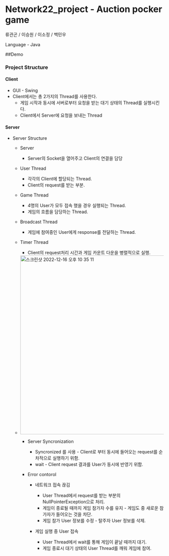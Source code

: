 # Network22_project - Auction pocker game

류관곤 / 이승원 / 이소정 / 백민우

Language - Java

##Demo
  

### Project Structure
  #### Client

  - GUI - Swing
  - Client에서는 총 2가지의 Thread를 사용한다.
    - 게임 시작과 동시에 서버로부터 요청을 받는 대기 상태의 Thread를 실행시킨다.
    - Client에서 Server에 요청을 보내는 Thread


  #### Server

  - Server Structure
    - Server
      - Server의 Socket을 열어주고 Client의 연결을 담당

    - User Thread
      - 각각의 Client에 할당되는 Thread.
      - Client의 request를 받는 부분.

    - Game Thread
      - 4명의 User가 모두 접속 했을 경우 실행되는 Thread.
      - 게임의 흐름을 담당하는 Thread.

    - Broadcast Thread
      - 게임에 참여중인 User에게 response를 전달하는 Thread.

    - Timer Thread
      - Client의 request처리 시간과 게임 카운트 다운을 병렬적으로 실행.

    - <img width="569" alt="스크린샷 2022-12-16 오후 10 35 11" src="https://user-images.githubusercontent.com/97783148/208109846-3a795315-7b01-4952-967c-de896c8ebacc.png">

        - Server Syncronization
          - Syncronized 를 사용 - Client로 부터 동시에 들어오는 request를 순차적으로 실행하기 위함.
          - wait - Client request 결과를 User가 동시에 반영기 위함.

        - Error contorol
          - 네트워크 접속 끊김
            - User Thread에서 request를 받는 부분의 NullPointerException으로 처리.
            - 게임이 종료될 때까지 게임 참가자 수를 유지 - 게임도 중 새로운 참가자가 들어오는 것을 차단.
            - 게임 참가 User 정보를 수정 - 탈주자 User 정보를 삭제. 

          - 게임 실행 중 User 접속
            - User Thread에서 wait를 통해 게임이 끝날 때까지 대기.
            - 게임 종료시 대기 상태의 User Thread를 깨워 게임에 참여. 
